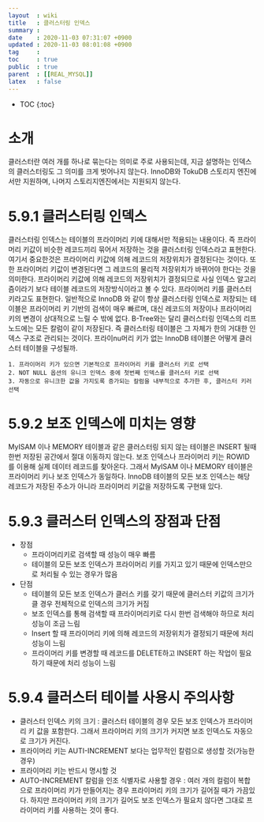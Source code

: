```yaml
---
layout  : wiki
title   : 클러스터링 인덱스
summary : 
date    : 2020-11-03 07:31:07 +0900
updated : 2020-11-03 08:01:08 +0900
tag     : 
toc     : true
public  : true
parent  : [[REAL_MYSQL]]
latex   : false
---
```

* TOC
{:toc}

# 소개 
  클러스터란 여러 개를 하나로 묶는다는 의미로 주로 사용되는데, 지금 설명하는 인덱스의 클러스터링도 그 의미를 크게 벗어나지 않는다. InnoDB와 TokuDB 스토리지 엔진에서만 지원하며, 나머지 스토리지엔진에서는 지원되지 않는다. 
  
# 5.9.1 클러스터링 인덱스 
  클러스터링 인덱스는 테이블의 프라이머리 키에 대해서만 적용되는 내용이다. 즉 프라이머리 키값이 비슷한 레코드끼리 묶어서 저장하는 것을 클러스터링 인덱스라고 표현한다. 여기서 중요한것은 프라이머리 키값에 의해 레코드의 저장위치가 결정된다는 것이다. 또한 프라이머리 키값이 변경된다면 그 레코드의 물리적 저장위치가 바뀌어야 한다는 것을 의미한다. 
  프라이머리 키값에 의해 레코드의 저장위치가 결정되므로 사실 인덱스 알고리즘이라기 보다 테이블 레코드의 저장방식이라고 볼 수 있다. 프라이머리 키를 클러스터 키라고도 표현한다. 일반적으로 InnoDB 와 같이 항상 클러스터링 인덱스로 저장되는 테이블은 프라이머리 키 기반의 검색이 매우 빠르며, 대신 레코드의 저장이나 프라이머리 키의 변경이 상대적으로 느릴 수 밖에 없다. 
  B-Tree와는 달리 클러스터링 인덱스의 리프 노드에는 모든 칼럼이 같이 저장된다. 즉 클러스터링 테이블은 그 자체가 한의 거대한 인덱스 구조로 관리되는 것이다. 
  프라이nu머리 키가 없는 InnoDB 테이블은 어떻게 클러스터 테이블을 구성될까.
  ```
  1. 프라이머리 키가 있으면 기본적으로 프라이머리 키를 클러스터 키로 선택
  2. NOT NULL 옵션의 유니크 인덱스 중에 첫번째 인덱스를 클러스터 키로 선택
  3. 자동으로 유니크한 값을 가지도록 증가되는 칼럼을 내부적으로 추가한 후, 클러스터 키러 선택 
  ```

# 5.9.2 보조 인덱스에 미치는 영향 
  MyISAM 이나 MEMORY 테이블과 같은 클러스터링 되지 않는 테이블은 INSERT 될때 한번 저장된 공간에서 절대 이동하지 않는다. 보조 인덱스나 프라이머리 키는 ROWID 를 이용해 실제 데이터 레코드를 찾아온다. 그래서 MyISAM 이나 MEMORY 테이블은 프라이머리 키나 보조 인덱스가 동일하다. InnoDB 테이블의 모든 보조 인덱스는 해당 레코드가 저장된 주소가 아니라 프라이머리 키값을 저장하도록 구현돼 있다. 
  
# 5.9.3 클러스터 인덱스의 장점과 단점 
  - 장점  
    - 프라이머리키로 검색할 때 성능이 매우 빠름
    - 테이블의 모든 보조 인덱스가 프라이머리 키를 가지고 있기 때문에 인덱스만으로 처리될 수 있는 경우가 많음
  - 단점  
    - 테이블의 모든 보조 인덱스가 클러스 키를 갖기 때문에 클러스터 키값의 크기가 클 경우 전체적으로 인덱스의 크기가 커짐
    - 보조 인덱스를 통해 검색할 때 프라이머리키로 다시 한번 검색해야 하므로 처리 성능이 조금 느림
    - Insert 할 때 프라이머리 키에 의해 레코드의 저장위치가 결정되기 때문에 처리 성능이 느림
    - 프라이머리 키를 변경할 때 레코드를 DELETE하고 INSERT 하는 작업이 필요하기 때문에 처리 성능이 느림

# 5.9.4 클러스터 테이블 사용시 주의사항 
  - 클러스터 인덱스 키의 크기 : 클러스터 테이블의 경우 모든 보조 인덱스가 프라이머리 키 값을 포함한다. 그래서 프라이머리 키의 크기가 커지면 보조 인덱스도 자동으로 크기가 커진다.
  - 프라이머리 키는 AUTI-INCREMENT 보다는 업무적인 칼럼으로 생성할 것(가능한 경우)
  - 프라이머리 키는 반드시 명시할 것
  - AUTO-INCREMENT 칼럼을 인조 식별자로 사용할 경우 : 여러 개의 컬럼이 복합으로 프라이머리 키가 만들어지는 경우 프라이머리 키의 크기가 길어질 때가 가끔있다. 하지만 프라이머리 키의 크기가 길어도 보조 인덱스가 필요치 않다면 그대로 프라이머리 키를 사용하는 것이 좋다. 
      
    

